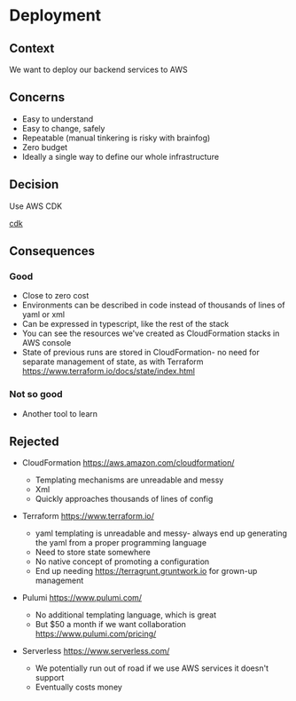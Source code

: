 # Deployment

## Context

We want to deploy our backend services to AWS

## Concerns

* Easy to understand
* Easy to change, safely
* Repeatable (manual tinkering is risky with brainfog)
* Zero budget
* Ideally a single way to define our whole infrastructure

## Decision

Use AWS CDK

[cdk](https://aws.amazon.com/cdk/)

## Consequences

### Good

* Close to zero cost
* Environments can be described in code instead of thousands of lines
  of yaml or xml
* Can be expressed in typescript, like the rest of the stack
* You can see the resources we've created as CloudFormation stacks
  in AWS console
* State of previous runs are stored in CloudFormation- no need for 
  separate management of state, as with Terraform https://www.terraform.io/docs/state/index.html

### Not so good

* Another tool to learn

## Rejected

* CloudFormation https://aws.amazon.com/cloudformation/
  * Templating mechanisms are unreadable and messy
  * Xml
  * Quickly approaches thousands of lines of config

* Terraform https://www.terraform.io/
  * yaml templating is unreadable and messy- always end up generating the 
    yaml from a proper programming language
  * Need to store state somewhere
  * No native concept of promoting a configuration
  * End up needing https://terragrunt.gruntwork.io for grown-up
    management

* Pulumi https://www.pulumi.com/
  * No additional templating language, which is great
  * But $50 a month if we want collaboration https://www.pulumi.com/pricing/

* Serverless https://www.serverless.com/
  * We potentially run out of road if we use AWS services it doesn't support
  * Eventually costs money
